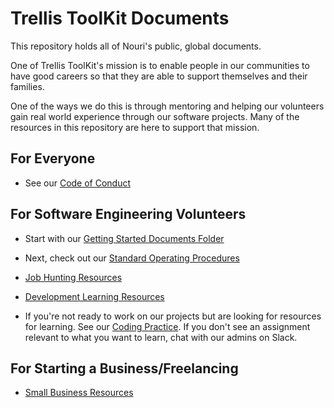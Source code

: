 # Trellis ToolKit Documents

This repository holds all of Nouri's public, global documents.

One of Trellis ToolKit's mission is to enable people in our communities to have good careers so that they are able to support themselves and their families.

One of the ways we do this is through mentoring and helping our volunteers gain real world experience through our software projects. Many of the resources in this repository are here to support that mission.

## For Everyone

- See our [Code of Conduct](Code_of_Conduct.md)

## For Software Engineering Volunteers

- Start with our [Getting Started Documents Folder](./Getting-Started/)

- Next, check out our [Standard Operating Procedures](./SOPs/)

- [Job Hunting Resources](./Job-Hunting/)

- [Development Learning Resources](./Development/)
  
- If you're not ready to work on our projects but are looking for resources for learning. See our [Coding Practice](./Coding_Practice). If you don't see an assignment relevant to what you want to learn, chat with our admins on Slack.

## For Starting a Business/Freelancing

- [Small Business Resources](./Webinars/Small%20Business%20Resources/)